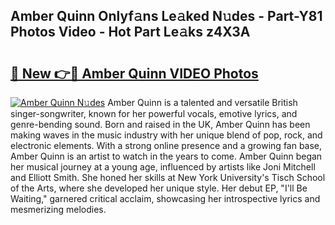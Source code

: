 ## Amber Quinn Onlyf𝚊ns Le𝚊ked N𝚞des - Part-Y81 Photos Video - Hot Part Le𝚊ks z4X3A

# <h2><a href="http://ab97866.deff.icu/?id=Amber+Quinn">🔗 New 👉🔴 Amber Quinn VIDEO Photos</a></h2>

[![Amber Quinn N𝚞des](https://i.imgur.com/rIISA9y.gif)](http://ab97866.deff.icu/?id=Amber+Quinn)
Amber Quinn is a talented and versatile British singer-songwriter, known for her powerful vocals, emotive lyrics, and genre-bending sound. Born and raised in the UK, Amber Quinn has been making waves in the music industry with her unique blend of pop, rock, and electronic elements. With a strong online presence and a growing fan base, Amber Quinn is an artist to watch in the years to come. Amber Quinn began her musical journey at a young age, influenced by artists like Joni Mitchell and Elliott Smith. She honed her skills at New York University's Tisch School of the Arts, where she developed her unique style. Her debut EP, "I'll Be Waiting," garnered critical acclaim, showcasing her introspective lyrics and mesmerizing melodies.
